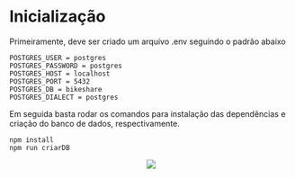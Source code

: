# Inicialização

Primeiramente, deve ser criado um arquivo .env seguindo o padrão abaixo

```
POSTGRES_USER = postgres
POSTGRES_PASSWORD = postgres
POSTGRES_HOST = localhost
POSTGRES_PORT = 5432
POSTGRES_DB = bikeshare
POSTGRES_DIALECT = postgres
```

Em seguida basta rodar os comandos para instalação das dependências e criação do banco de dados, respectivamente.

```
npm install
npm run criarDB
```

<div align="center">
  <img src="https://matsueki.wordpress.com/wp-content/uploads/2018/05/932da96ad2788262ef1e5251c002443c.gif"/>
</div>
